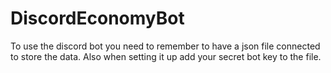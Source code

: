 # DiscordEconomyBot

To use the discord bot you need to remember to have a json file connected to store the data.
Also when setting it up add your secret bot key to the file.
